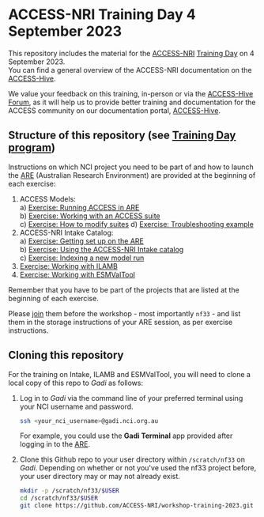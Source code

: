 # ACCESS-NRI Training Day 4 September 2023

This repository includes the material for the <a href="https://www.access-nri.org.au" target="_black">ACCESS-NRI</a> <a href="https://www.access-nri.org.au/event/access-training-day-2023/" target="_black">Training Day</a> on 4 September 2023.  
You can find a general overview of the ACCESS-NRI documentation on the <a href="https://access-hive.org.au" target="_blank">ACCESS-Hive</a>.  

We value your feedback on this training, in-person or via the <a href="https://forum.access-hive.org.au/" target="_blank">ACCESS-Hive Forum</a>, as it will help us to provide better training and documentation for the ACCESS community on our documentation portal, <a href="https://access-hive.org.au" target="_blank">ACCESS-Hive</a>.

## Structure of this repository (see <a href="https://www.access-nri.org.au/access-training-day-program/" target="_blank">Training Day program</a>)

Instructions on which NCI project you need to be part of and how to launch the <a href="https://are.nci.org.au" target="_blank">ARE</a> (Australian Research Environment) are provided at the beginning of each exercise:

1. ACCESS Models:  
   a) [Exercise: Running ACCESS in ARE](https://github.com/ACCESS-NRI/workshop-training-2023/blob/main/access_rose_cylc/rose_cylc_example.md)  
   b) [Exercise: Working with an ACCESS suite](https://github.com/ACCESS-NRI/workshop-training-2023/blob/main/access_rose_cylc/ex1_runlength.md)  
   c) [Exercise: How to modify suites](https://github.com/ACCESS-NRI/workshop-training-2023/blob/main/access_rose_cylc/ex2_co2.md)
   d) [Exercise: Troubleshooting example](https://github.com/ACCESS-NRI/workshop-training-2023/blob/main/access_rose_cylc/ex3_troubleshooting.md)
3. ACCESS-NRI Intake Catalog:  
   a) [Exercise: Getting set up on the ARE](https://github.com/ACCESS-NRI/workshop-training-2023/blob/main/intake/ARE_setup_guide.md)  
   b) [Exercise: Using the ACCESS-NRI Intake catalog](https://github.com/ACCESS-NRI/workshop-training-2023/blob/main/intake/Intake_tutorial_p1.ipynb)  
   c) [Exercise: Indexing a new model run](https://github.com/ACCESS-NRI/workshop-training-2023/blob/main/intake/Intake_tutorial_p2.ipynb)
4. [Exercise: Working with ILAMB](https://github.com/ACCESS-NRI/workshop-training-2023/blob/main/ilamb/ILAMB_training.md)
5. [Exercise: Working with ESMValTool](https://github.com/ACCESS-NRI/workshop-training-2023/blob/main/esmvaltool/ESMValTool_training_VDI.md)

Remember that you have to be part of the projects that are listed at the beginning of each exercise.

Please <a href="https://my.nci.org.au/mancini/" target="_blank">join</a> them before the workshop - most importantly `nf33` - and list them in the storage instructions of your ARE session, as per exercise instructions.

## Cloning this repository

For the training on Intake, ILAMB and ESMValTool, you will need to clone a local copy of this repo to <i>Gadi</i> as follows: 

1. Log in to <i>Gadi</i> via the command line of your preferred terminal using your NCI username and password.

   ```bash
   ssh <your_nci_username>@gadi.nci.org.au
   ```

   For example, you could use the **Gadi Terminal** app provided after logging in to the <a href="https://are.nci.org.au" target="_blank">ARE</a>.
   
2. Clone this Github repo to your user directory within `/scratch/nf33` on <i>Gadi</i>. Depending on whether or not you've used the nf33 project before, your user directory may or may not already exist.

   ```bash
   mkdir -p /scratch/nf33/$USER
   cd /scratch/nf33/$USER
   git clone https://github.com/ACCESS-NRI/workshop-training-2023.git
   ```
